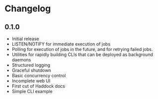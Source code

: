 # Changelog

## 0.1.0

- Initial release
- LISTEN/NOTIFY for immediate execution of jobs
- Polling for execution of jobs in the future, and for retrying failed jobs.
- Utilities for rapidly building CLIs that can be deployed as background daemons
- Structured logging
- Graceful shutdown
- Basic concurrency control
- Incomplete web UI
- First cut of Haddock docs
- Simple CLI example
